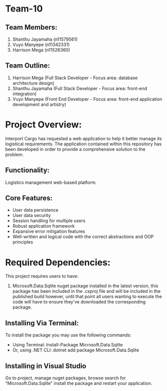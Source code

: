 # Team-10

## Team Members:
1. Shanthu Jayamaha (n11579561)
2. Vuyo Manyepe (n11342331)
3. Harrison Mega (n11526360)



## Team Outline:
1. Harrison Mega (Full Stack Developer - Focus area: database architecture design)
2. Shanthu Jayamaha (Full Stack Developer - Focus area: front-end integration)
3. Vuyo Manyepe (Front End Developer - Focus area: front-end application development and artistry)
   

# Project Overview:
Interport Cargo has requested a web application to help it better manage its logistical requirements. The application contained within this repository has been developed in order to provide a comprehensive solution to the problem.

## Functionality:
Logistics management web-based platform.

## Core Features:
- User data persistence
- User data security
- Session handling for multiple users
- Robust application framework
- Expansive error mitigation features
- Well-written and logical code with the correct abstractions and OOP principles

# Required Dependencies:
This project requires users to have:
1. Microsoft.Data.Sqlite nuget package installed in the latest version, this package has been included in the .csproj file and will be included in the published build however, until that point all users wanting to execute the code will have to ensure they've downloaded the corresponding package.

## Installing Via Terminal:
To install the package you may use the following commands:
- Using Terminal: Install-Package Microsoft.Data.Sqlite
- Or, using .NET CLI: dotnet add package Microsoft.Data.Sqlite

## Installing in Visual Studio
Go to project, manage nuget packages, browse search for "Microsoft.Data.Sqlite" install the package and restart your application.
                                              
